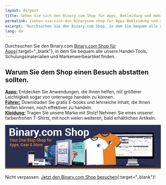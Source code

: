 ```yaml
---
layout: de/post
title: Sehen Sie sich den Binary.com Shop für Apps, Bekleidung und mehr an!
permalink: /sehen-sie-sich-den-binarycom-shop-fur-Apps-Bekleidung-und-mehr-an/
excerpt: "Durchsuchen Sie den Binary.com Shop, in dem Sie bequem alle unsere Handel-Tools, Schulungsmaterialien und Markenwerbeartikel finden..."
lang: de
---
```


Durchsuchen Sie den Binary.com [Binary.com Shop für Apps](https://shop.binary.com/collections/applications?utm_source=blog&utm_medium=social&utm_content=EN&utm_campaign=whatsnew){:target="_blank"}, in dem Sie bequem alle unsere Handel-Tools, Schulungsmaterialien und Markenwerbeartikel finden.

<h2>Warum Sie dem Shop einen Besuch abstatten sollten.</h2>


**<a href="https://shop.binary.com/collections/applications?utm_source=blog&utm_medium=social&utm_content=EN&utm_campaign=whatsnew" target="_blank">Apps:</a>** Entdecken Sie Anwendungen, die Ihnen helfen, mit größerer Leichtigkeit sogar von unterwegs handeln zu können.
<br>
**<a href="https://shop.binary.com/collections/guides?utm_source=blog&utm_medium=social&utm_content=EN&utm_campaign=whatsnew" target="_blank">Führer:</a>** Downloaden Sie gratis E-books und lehrreiche Inhalt, die Ihnen helfen können, noch effektiver zu handeln.
<br>
**<a href="https://shop.binary.com/collections/apparels?utm_source=blog&utm_medium=social&utm_content=EN&utm_campaign=whatsnew" target="_blank">Kleidung:</a>** Tragen Sie unsere Marke mit Stolz! Nehmen Sie eines unserer farbenfrohen T-Shirts, mit noch vielen weiteren, bald erhältlichen Artikeln.


<a href="https://shop.binary.com/collections/all?utm_source=blog&utm_medium=social&utm_content=EN&utm_campaign=whatsnew" target="_blank"><img src="/images/binary-shop-email-image-01.jpg" alt=""></a>

Nicht verpassen. [Jetzt den Binary.com Shop besuchen](https://shop.binary.com/collections/all?utm_source=blog&utm_medium=social&utm_content=EN&utm_campaign=whatsnew){:target="_blank"}!
